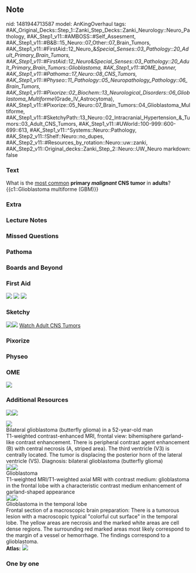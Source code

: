 ## Note
nid: 1481944713587
model: AnKingOverhaul
tags: #AK_Original_Decks::Step_1::Zanki_Step_Decks::Zanki_Neurology::Neuro_Pathology, #AK_Step1_v11::#AMBOSS::#Self_Assesment, #AK_Step1_v11::#B&B::15_Neuro::07_Other::07_Brain_Tumors, #AK_Step1_v11::#FirstAid::12_Neuro_&_Special_Senses::03_Pathology::20_Adult_Primary_Brain_Tumors, #AK_Step1_v11::#FirstAid::12_Neuro_&_Special_Senses::03_Pathology::20_Adult_Primary_Brain_Tumors::Glioblastoma, #AK_Step1_v11::#OME_banner, #AK_Step1_v11::#Pathoma::17_Neuro::08_CNS_Tumors, #AK_Step1_v11::#Physeo::11_Pathology::05_Neuropathology_Pathology::06_Brain_Tumors, #AK_Step1_v11::#Pixorize::02_Biochem::13_Neurological_Disorders::06_Glioblastoma_Multiforme_(Grade_IV_Astrocytoma), #AK_Step1_v11::#Pixorize::05_Neuro::07_Brain_Tumors::04_Glioblastoma_Multiforme, #AK_Step1_v11::#SketchyPath::13_Neuro::02_Intracranial_Hypertension_&_Tumors::03_Adult_CNS_Tumors, #AK_Step1_v11::#UWorld::100-999::600-699::613, #AK_Step1_v11::^Systems::Neuro::Pathology, #AK_Step2_v11::!Shelf::Neuro::no_dupes, #AK_Step2_v11::#Resources_by_rotation::Neuro::uw::zanki, #AK_Step2_v11::Original_decks::Zanki_Step_2::Neuro::UW_Neuro
markdown: false

### Text
<div>
  What is the <u>most common</u> <b>primary <i>malignant</i> CNS
  tumor</b> in <b>adults</b>?
</div>
<div>
  {{c1::Glioblastoma multiforme (GBM)}}
</div>

### Extra


### Lecture Notes


### Missed Questions


### Pathoma


### Boards and Beyond


### First Aid
<img src="tmpaFQ72v.png"> <img src="tmplflI5l.png"> <img src=
"tmp62HqRa.png">

### Sketchy
<img src="001842_1566160514431.jpg" class="resizer"><img src=
"Zoverall%20picture%20(88)_1566160514431.JPG" class="resizer">
<a href=
"https://dashboard.sketchy.com/study/medical/courses/medical-pathophysiology/units/medical-pathophysiology-neuro/videos/medical-pathophysiology-neuro-intracranial-hypertension-and-tumors-adult-cns-tumors?utm_source=anki&utm_medium=partnership&utm_campaign=february_update&utm_content=medical">
Watch Adult CNS Tumors</a>

### Pixorize


### Physeo


### OME
<div class="ome-widget">
  <a href="https://onlinemeded.org?ref=anki"><img src=
  "_OME_AnkiFlashcards_General_3.png"></a>
</div>

### Additional Resources
<img src="big_5081d9273c8be.jpg" class="resizer"><img src=
"5081d9273c8be.jpg" class="resizer">
<div>
  <img src="paste-59d54c21d44a588a18a5a0bfb8b39f77ac0bcd63.jpg"
  class="resizer">
  <div>
    <div>
      <div>
        Bilateral glioblastoma (butterfly glioma) in a 52-year-old
        man
      </div>
    </div>
    <div>
      <div>
        <div>
          T1-weighted contrast-enhanced MRI, frontal view:
          bihemisphere garland-like contrast enhancement. There is
          peripheral contrast agent enhancement (B) with central
          necrosis (A, striped area). The third ventricle (V3) is
          centrally located. The tumor is displacing the posterior
          horn of the lateral ventricle (VS). Diagnosis: bilateral
          glioblastoma (butterfly glioma)
        </div>
      </div>
    </div>
  </div>
  <div><img src="big_5081d9207d2ae.jpg" class="resizer"><img src=
  "5081d9207d2ae.jpg" class="resizer"></div>
  <div>
    <div>
      <div>
        Glioblastoma
      </div>
    </div>
    <div>
      <div>
        <div>
          T1-weighted MRI/T1-weighted axial MRI with contrast
          medium: glioblastoma in the frontal lobe with a
          characteristic contrast medium enhancement of
          garland-shaped appearance
        </div>
      </div>
    </div>
  </div>
  <div><img src="big_5081d94d640bd.jpg" class="resizer"><img src=
  "5081d94d640bd.jpg" class="resizer"></div>
  <div>
    <div>
      <div>
        Glioblastoma in the temporal lobe
      </div>
    </div>
    <div>
      <div>
        <div>
          Frontal section of a macroscopic brain preparation: There
          is a tumorous lesion with a macroscopic typical "colorful
          cut surface" in the temporal lobe. The yellow areas are
          necrosis and the marked white areas are cell dense
          regions. The surrounding red marked areas most likely
          correspond to the margin of a vessel or hemorrhage. The
          findings correspond to a glioblastoma.
        </div>
      </div>
    </div>
  </div>
</div><b>Atlas:</b> <img src="tmpM3JxdH.png" class="resizer">

### One by one

